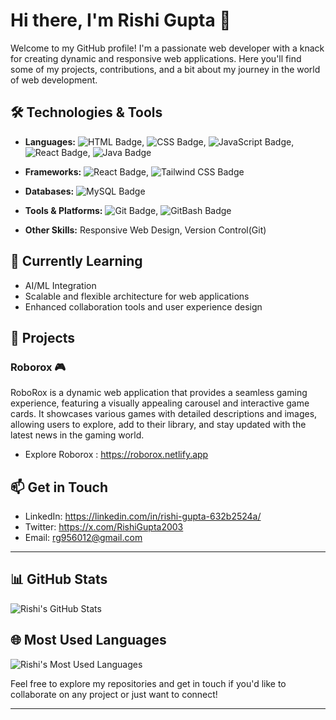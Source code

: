# Hi there, I'm Rishi Gupta 👋

Welcome to my GitHub profile! I'm a passionate web developer with a knack for creating dynamic and responsive web applications. Here you'll find some of my projects, contributions, and a bit about my journey in the world of web development.

## 🛠️ Technologies & Tools

- **Languages:** ![HTML Badge](https://img.shields.io/badge/HTML-%E2%9C%93-blue), ![CSS Badge](https://img.shields.io/badge/CSS-%E2%9C%93-blue), ![JavaScript Badge](https://img.shields.io/badge/JavaScript-%E2%9C%93-yellow), ![React Badge](https://img.shields.io/badge/React-%E2%9C%93-blue), ![Java Badge](https://img.shields.io/badge/Java-%E2%9C%93-red)
- **Frameworks:** ![React Badge](https://img.shields.io/badge/React-%E2%9C%93-blue), ![Tailwind CSS Badge](https://img.shields.io/badge/Tailwind%20CSS-%E2%9C%93-blue)
- **Databases:** ![MySQL Badge](https://img.shields.io/badge/MySQL-%E2%9C%93-blue)
- **Tools & Platforms:** ![Git Badge](https://img.shields.io/badge/Git-%E2%9C%93-F05032), ![GitBash Badge](https://img.shields.io/badge/GitBash-%E2%9C%93-000000)

- **Other Skills:** Responsive Web Design, Version Control(Git)

## 🌱 Currently Learning

- AI/ML Integration
- Scalable and flexible architecture for web applications
- Enhanced collaboration tools and user experience design

## 🚀 Projects

### Roborox 🎮
RoboRox is a dynamic web application that provides a seamless gaming experience, featuring a visually appealing carousel and interactive game cards. It showcases various games with detailed descriptions and images, allowing users to explore, add to their library, and stay updated with the latest news in the gaming world.
- Explore Roborox : https://roborox.netlify.app

## 📫 Get in Touch

- LinkedIn: https://linkedin.com/in/rishi-gupta-632b2524a/
- Twitter: https://x.com/RishiGupta2003
- Email: rg956012@gmail.com

---

## 📊 GitHub Stats

![Rishi's GitHub Stats](https://github-readme-stats.vercel.app/api?username=shivam80004&show_icons=true&hide_title=true&hide=prs&count_private=true&include_all_commits=true&hide_rank=true&theme=radical)

## 🌐 Most Used Languages

![Rishi's Most Used Languages](https://github-readme-stats.vercel.app/api/top-langs/?username=rishigupta19&layout=compact&theme=radical)

Feel free to explore my repositories and get in touch if you'd like to collaborate on any project or just want to connect!

---
